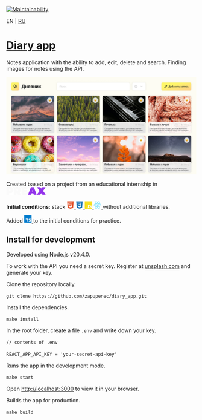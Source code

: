 [![Maintainability](https://api.codeclimate.com/v1/badges/eace937a5b2eaa3abfed/maintainability)](https://codeclimate.com/github/zapupenec/diary_app/maintainability)

EN | [RU](https://github.com/zapupenec/diary_app/blob/master/README-ru.md)

# [Diary app](https://diary-app-self.vercel.app)
Notes application with the ability to add, edit, delete and search. Finding images for notes using the API.

![screenshot](./image/screenshot.png)

Created based on a project from an educational internship in
<a href="https://preax.ru" target="_blank" rel="noreferrer">
  <img src="./image/icon/preax.svg" height="20" alt="HTML5" title="HTML5"/>
</a>

**Initial conditions**: stack 
<a href="https://developer.mozilla.org/en-US/docs/Glossary/html5" target="_blank" rel="noreferrer">
  <img src="./image/icon/html5.svg" width="20" height="20" alt="HTML5" title="HTML5"/>
</a>
<a href="https://www.w3.org/TR/CSS/#css" target="_blank" rel="noreferrer">
  <img src="./image/icon/css3.svg" width="20" height="20" alt="CSS3" title="CSS3"/>
</a>
<a href="https://developer.mozilla.org/en-US/docs/Web/JavaScript" target="_blank" rel="noreferrer">
  <img src="./image/icon/js.svg" width="20" height="20" alt="JavaScript" title="JavaScript"/>
</a>
<a href="https://react.dev" target="_blank" rel="noreferrer">
    <img src="./image/icon/react.svg" width="20" height="20" alt="webpack" title="webpack"/>
</a>
without additional libraries.

Added
<a href="https://www.typescriptlang.org" target="_blank" rel="noreferrer">
  <img src="./image/icon/ts.svg" width="20" height="20" alt="webpack" title="webpack"/>
</a>
to the initial conditions for practice.

## Install for development
Developed using Node.js v20.4.0.

To work with the API you need a secret key. Register at [unsplash.com](https://unsplash.com) and generate your key.

Clone the repository locally.
```
git clone https://github.com/zapupenec/diary_app.git
```
Install the dependencies.
```
make install
```
In the root folder, create a file ```.env``` and write down your key.
```
// contents of .env

REACT_APP_API_KEY = 'your-secret-api-key'
```
Runs the app in the development mode.
```
make start
```
Open [http://localhost:3000](http://localhost:3000) to view it in your browser.

Builds the app for production.
```
make build
```
